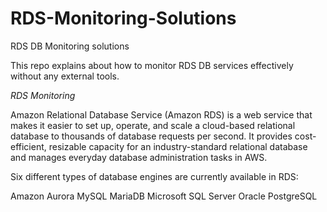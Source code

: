 # RDS-Monitoring-Solutions
RDS DB Monitoring solutions

This repo explains about how to monitor RDS DB services effectively without any external tools.

*RDS Monitoring*

Amazon Relational Database Service (Amazon RDS) is a web service that makes it easier to set up, operate, and scale a cloud-based relational database to thousands of database requests per second. It provides cost-efficient, resizable capacity for an industry-standard relational database and manages everyday database administration tasks in AWS. 

Six different types of database engines are currently available in RDS: 

Amazon Aurora
MySQL
MariaDB
Microsoft SQL Server
Oracle
PostgreSQL
